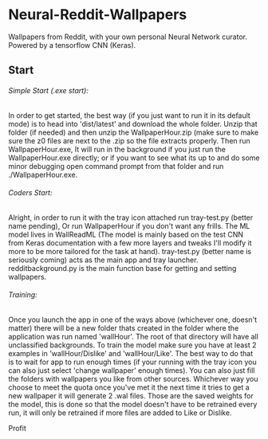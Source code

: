 # Neural-Reddit-Wallpapers
Wallpapers from Reddit, with your own personal Neural Network curator. Powered by a tensorflow CNN (Keras).

## Start

###### Simple Start (.exe start):
In order to get started, the best way (if you just want to run it in its default mode) is to head into 'dist/latest' and download the whole folder. Unzip that folder (if needed) and then unzip the WallpaperHour.zip (make sure to make sure the z0 files are next to the .zip so the file extracts properly. Then run WallpaperHour.exe, It will run in the background if you just run the WallpaperHour.exe directly; or if you want to see what its up to and do some minor debugging open command prompt from that folder and run ./WallpaperHour.exe.

###### Coders Start:
Alright, in order to run it with the tray icon attached run tray-test.py (better name pending), Or run WallpaperHour if you don't want any frills. The ML model lives in WallReadML (The model is mainly based on the test CNN from Keras documentation with a few more layers and tweaks I'll modify it more to be more tailored for the task at hand). tray-test.py (better name is seriously coming) acts as the main app and tray launcher. redditbackground.py is the main function base for getting and setting wallpapers.

###### Training:
Once you launch the app in one of the ways above (whichever one, doesn't matter) there will be a new folder thats created in the folder where the application was run named 'wallHour'. The root of that directory will have all unclassified backgrounds. To train the model make sure you have at least 2 examples in 'wallHour/Dislike' and 'wallHour/Like'. The best way to do that is to wait for app to run enough times (if your running with the tray icon you can also just select 'change wallpaper' enough times). You can also just fill the folders with wallpapers you like from other sources. Whichever way you choose to meet the quota once you've met it the next time it tries to get a new wallpaper it will generate 2 .wal files. Those are the saved weights for the model, this is done so that the model doesn't have to be retrained every run, it will only be retrained if more files are added to Like or Dislike.

Profit
